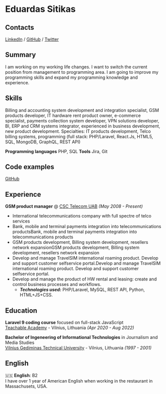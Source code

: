 # Eduardas Sitikas

## Contacts
[LinkedIn](https://www.linkedin.com/in/edichkas/) / [GitHub](https://github.com/edichkas/) / [Twitter](https://twitter.com/edichkas/) 

## Summary
I am working on my working life changes. I want to switch the current position from management to programming area. I am going to improve my programming skills and expand my programming knowledge and experience.
## Skills
Billing and accounting system development and integration specialist, GSM products developer, IT hardware rent product owner, e-commerce specialist, payments collection system developer, VPN solutions developer, BI, ERP and CRM systems integrator, experienced in business development, new product development.
Specialties: IT products development, Telco billing systems, programming (full stack: PHP/Laravel, React.Js, HTML5, SQL, MongoDB, GraphQL, REST API)

**Programming languages** PHP, SQL
**Tools** Jira, Git<br>
## Code examples
[GitHub](https://github.com/edichkas/) 
## Experience

**GSM product manager** @ [CSC Telecom UAB](https://www.csc.lt/) _(May 2008 - Present)_ <br>
- International telecommunications company with full spectre of telco services
- Bank, mobile and terminal payments integration into telecommunications productsBank, mobile and terminal payments integration into telecommunications products
- GSM products development, Billing system development, resellers network expansionGSM products development, Billing system development, resellers network expansion
- Develop and manage TravelSIM international roaming product. Develop and support customer selfservice portal.Develop and manage TravelSIM international roaming product. Develop and support customer selfservice portal. 
- Develop and manage the product of HW rental and leasing: create and control business processes and workflows.
  - **_Technologies used:_** PHP/Laravel, MySQL, REST API, Python, HTML+JS+CSS.
## Education

**Laravel 9 coding course** focused on full-stack JavaScript<br>
[Teachable Academy](https://www.teachable.com/) - Vilnius, Lithuania _(Apr 2020 - Aug 2022)_ <br>

**Bachelor of Ingeneering of Informational Technologies** in Journalism and Media Studies<br>
[Vilnius Gediminas Technical University](https://www.vgtu.lt/) - Vilnius, Lithuania _(1997 - 2001)_
## English
🇺🇸 **English**: B2 <br>
I have over 1 year of American English when working in the restaurant in Massachusets, USA.
